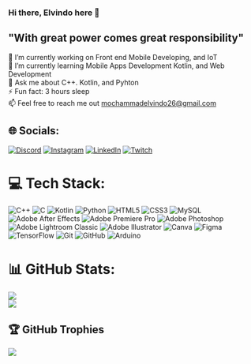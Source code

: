 ### Hi there, Elvindo here 👋

## "With great power comes great responsibility"

🔭 I’m currently working on Front end Mobile Developing, and IoT <br/>
🌱 I’m currently learning Mobile Apps Development Kotlin, and Web Development <br/>
💬 Ask me about C++. Kotlin, and Pyhton <br/>
⚡ Fun fact: 3 hours sleep <br/>
📫 Feel free to reach me out mochammadelvindo26@gmail.com <br/>


## 🌐 Socials:
[![Discord](https://img.shields.io/badge/Discord-%237289DA.svg?logo=discord&logoColor=white)](https://discord.gg/psychicwannabe) [![Instagram](https://img.shields.io/badge/Instagram-%23E4405F.svg?logo=Instagram&logoColor=white)](https://instagram.com/psychicwannabe) [![LinkedIn](https://img.shields.io/badge/LinkedIn-%230077B5.svg?logo=linkedin&logoColor=white)](https://linkedin.com/in/mochamadelvindo) [![Twitch](https://img.shields.io/badge/Twitch-%239146FF.svg?logo=Twitch&logoColor=white)](https://twitch.tv/psychicwannabe) 

# 💻 Tech Stack:
![C++](https://img.shields.io/badge/c++-%2300599C.svg?style=for-the-badge&logo=c%2B%2B&logoColor=white) ![C](https://img.shields.io/badge/c-%2300599C.svg?style=for-the-badge&logo=c&logoColor=white) ![Kotlin](https://img.shields.io/badge/kotlin-%237F52FF.svg?style=for-the-badge&logo=kotlin&logoColor=white) ![Python](https://img.shields.io/badge/python-3670A0?style=for-the-badge&logo=python&logoColor=ffdd54) ![HTML5](https://img.shields.io/badge/html5-%23E34F26.svg?style=for-the-badge&logo=html5&logoColor=white) ![CSS3](https://img.shields.io/badge/css3-%231572B6.svg?style=for-the-badge&logo=css3&logoColor=white) ![MySQL](https://img.shields.io/badge/mysql-4479A1.svg?style=for-the-badge&logo=mysql&logoColor=white) ![Adobe After Effects](https://img.shields.io/badge/Adobe%20After%20Effects-9999FF.svg?style=for-the-badge&logo=Adobe%20After%20Effects&logoColor=white) ![Adobe Premiere Pro](https://img.shields.io/badge/Adobe%20Premiere%20Pro-9999FF.svg?style=for-the-badge&logo=Adobe%20Premiere%20Pro&logoColor=white) ![Adobe Photoshop](https://img.shields.io/badge/adobe%20photoshop-%2331A8FF.svg?style=for-the-badge&logo=adobe%20photoshop&logoColor=white) ![Adobe Lightroom Classic](https://img.shields.io/badge/Adobe%20Lightroom%20Classic-31A8FF.svg?style=for-the-badge&logo=Adobe%20Lightroom%20Classic&logoColor=white) ![Adobe Illustrator](https://img.shields.io/badge/adobe%20illustrator-%23FF9A00.svg?style=for-the-badge&logo=adobe%20illustrator&logoColor=white) ![Canva](https://img.shields.io/badge/Canva-%2300C4CC.svg?style=for-the-badge&logo=Canva&logoColor=white) ![Figma](https://img.shields.io/badge/figma-%23F24E1E.svg?style=for-the-badge&logo=figma&logoColor=white) ![TensorFlow](https://img.shields.io/badge/TensorFlow-%23FF6F00.svg?style=for-the-badge&logo=TensorFlow&logoColor=white) ![Git](https://img.shields.io/badge/git-%23F05033.svg?style=for-the-badge&logo=git&logoColor=white) ![GitHub](https://img.shields.io/badge/github-%23121011.svg?style=for-the-badge&logo=github&logoColor=white) ![Arduino](https://img.shields.io/badge/-Arduino-00979D?style=for-the-badge&logo=Arduino&logoColor=white)

# 📊 GitHub Stats:
![](https://github-readme-stats.vercel.app/api?username=elvindo&theme=radical&hide_border=false&include_all_commits=false&count_private=false)<br/>
![](https://github-readme-streak-stats.herokuapp.com/?user=elvindo&theme=radical&hide_border=false)

## 🏆 GitHub Trophies
![](https://github-profile-trophy.vercel.app/?username=elvindo&theme=radical&no-frame=false&no-bg=true&margin-w=4)

<!-- Proudly created with GPRM ( https://gprm.itsvg.in ) -->
